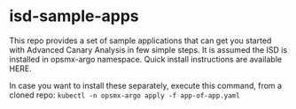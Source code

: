 # isd-sample-apps

This repo provides a set of sample applications that can get you started with Advanced Canary Analysis in few simple steps. It is assumed the ISD is installed in opsmx-argo namespace. Quick install instructions are available HERE.

In case you want to install these separately, execute this command, from a cloned repo:
`kubectl -n opsmx-argo apply -f app-of-app.yaml`

